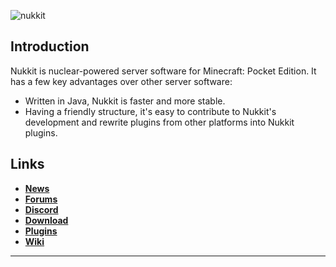 ![nukkit](.github/images/banner.png)

Introduction
-------------

Nukkit is nuclear-powered server software for Minecraft: Pocket Edition.
It has a few key advantages over other server software:

* Written in Java, Nukkit is faster and more stable.
* Having a friendly structure, it's easy to contribute to Nukkit's development and rewrite plugins from other platforms into Nukkit plugins.

Links
--------------------

* __[News](https://nukkitx.com)__
* __[Forums](https://nukkitx.com/forums)__
* __[Discord](https://discord.gg/5PzMkyK)__
* __[Download](https://ci.nukkitx.com/job/NukkitX/job/Nukkit/job/master)__
* __[Plugins](https://nukkitx.com/resources/categories/nukkit-plugins.1)__
* __[Wiki](https://nukkitx.com/wiki/nukkit)__

--------------------
